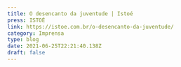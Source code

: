 ```yaml
---
title: O desencanto da juventude | Istoé
press: ISTOÉ
link: https://istoe.com.br/o-desencanto-da-juventude/
category: Imprensa
type: blog
date: 2021-06-25T22:21:40.138Z
draft: false
---
```

